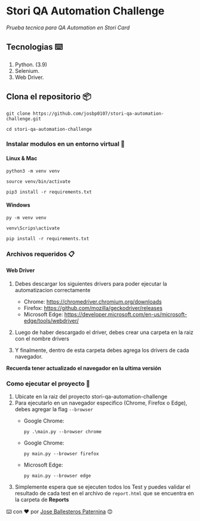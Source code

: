 # Stori QA Automation Challenge

_Prueba tecnica para QA Automation en Stori Card_


## Tecnologias ⌨️
1. Python. (3.9)
2. Selenium.
3. Web Driver.

## Clona el repositorio 📦

```
git clone https://github.com/josbp0107/stori-qa-automation-challenge.git
```
```
cd stori-qa-automation-challenge
```

### Instalar modulos en un entorno virtual 🔧

#### Linux & Mac

```
python3 -m venv venv
```
```
source venv/bin/activate
```
```
pip3 install -r requirements.txt
```

#### Windows
```
py -m venv venv
```
```
venv\Scrips\activate
```
```
pip install -r requirements.txt
```

### Archivos requeridos 📋

#### Web Driver

1. Debes descargar los siguientes drivers para poder ejecutar la automatizacion correctamente

   * Chrome: https://chromedriver.chromium.org/downloads
   * Firefox: https://github.com/mozilla/geckodriver/releases
   * Microsoft Edge: https://developer.microsoft.com/en-us/microsoft-edge/tools/webdriver/
   
2. Luego de haber descargado el driver, debes crear una carpeta en la raiz con el nombre drivers
3. Y finalmente, dentro de esta carpeta debes agrega los drivers de cada navegador.

**Recuerda tener actualizado el navegador en la ultima versión**

### Como ejecutar el proyecto 🚀
1. Ubicate en la raiz del proyecto stori-qa-automation-challenge
2. Para ejecutarlo en un navegador especifico (Chrome, Firefox o Edge), debes agregar la flag ``--browser``
   * Google Chrome:
   
      ``` py .\main.py --browser chrome ```
   * Google Chrome:
   
      ``` py main.py --browser firefox ```
   
   * Microsoft Edge: 
   
     ``` py main.py --browser edge ```
3. Simplemente espera que se ejecuten todos los Test y puedes validar el resultado de cada test en el archivo de ``report.html`` que se encuentra en la carpeta de **Reports**


⌨️ con ❤️ por [Jose Ballesteros Paternina](https://github.com/josbp0107) 😊